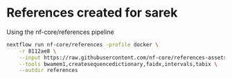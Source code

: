 # References created for sarek

Using the nf-core/references pipeline

```bash
nextflow run nf-core/references -profile docker \
    -r 8112ae8 \
    --input https://raw.githubusercontent.com/nf-core/references-assets/41545a3631addaf491d22751b17607149b8512ac/assets/test/sarek/GRCh38_chr22.yml \
    --tools bwamem1,createsequencedictionary,faidx,intervals,tabix \
    --outdir references
```
